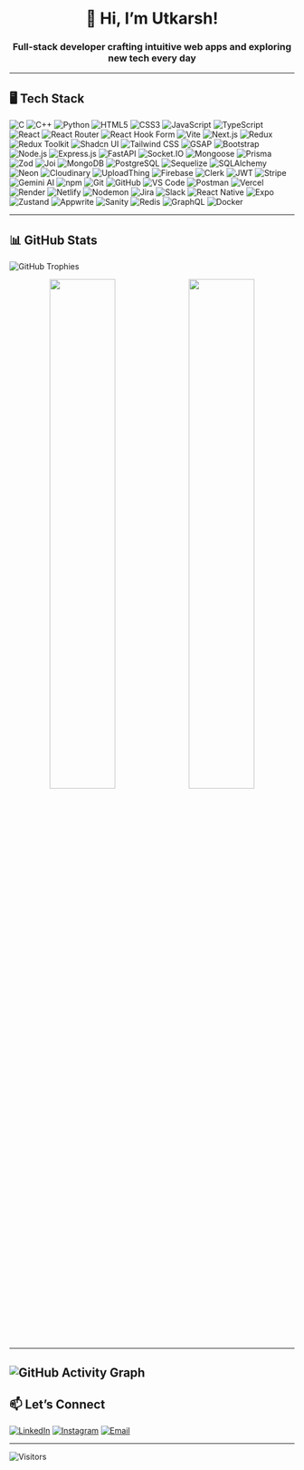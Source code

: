 <h1 align="center">👋 Hi, I’m Utkarsh!</h1>

<h3 align="center">Full-stack developer crafting intuitive web apps and exploring new tech every day</h3>

---
## 🖥️ Tech Stack

![C](https://img.shields.io/badge/C-A8B9CC?style=for-the-badge&logo=c&logoColor=white) ![C++](https://img.shields.io/badge/C++-00599C?style=for-the-badge&logo=c%2B%2B&logoColor=white) ![Python](https://img.shields.io/badge/Python-3776AB?style=for-the-badge&logo=python&logoColor=white) ![HTML5](https://img.shields.io/badge/HTML5-E34F26?style=for-the-badge&logo=html5&logoColor=white) ![CSS3](https://img.shields.io/badge/CSS3-1572B6?style=for-the-badge&logo=css3&logoColor=white) ![JavaScript](https://img.shields.io/badge/JavaScript-F7DF1E?style=for-the-badge&logo=javascript&logoColor=black) ![TypeScript](https://img.shields.io/badge/TypeScript-3178C6?style=for-the-badge&logo=typescript&logoColor=white) ![React](https://img.shields.io/badge/React-61DAFB?style=for-the-badge&logo=react&logoColor=black) ![React Router](https://img.shields.io/badge/React_Router-CA4245?style=for-the-badge&logo=react-router&logoColor=white) ![React Hook Form](https://img.shields.io/badge/React%20Hook%20Form-%23EC5990.svg?style=for-the-badge&logo=reacthookform&logoColor=white) ![Vite](https://img.shields.io/badge/Vite-646CFF?style=for-the-badge&logo=vite&logoColor=white) ![Next.js](https://img.shields.io/badge/Next.js-000000?style=for-the-badge&logo=nextdotjs&logoColor=white) ![Redux](https://img.shields.io/badge/Redux-764ABC?style=for-the-badge&logo=redux&logoColor=white) ![Redux Toolkit](https://img.shields.io/badge/Redux_Toolkit-593D88?style=for-the-badge&logo=redux&logoColor=white) ![Shadcn UI](https://img.shields.io/badge/Shadcn_UI-111827?style=for-the-badge&logo=tailwindcss&logoColor=white) ![Tailwind CSS](https://img.shields.io/badge/Tailwind_CSS-06B6D4?style=for-the-badge&logo=tailwindcss&logoColor=white) ![GSAP](https://img.shields.io/badge/GSAP-88CE02?style=for-the-badge&logo=greensock&logoColor=white)
 ![Bootstrap](https://img.shields.io/badge/Bootstrap-563D7C?style=for-the-badge&logo=bootstrap&logoColor=white) ![Node.js](https://img.shields.io/badge/Node.js-339933?style=for-the-badge&logo=node.js&logoColor=white) ![Express.js](https://img.shields.io/badge/Express.js-000000?style=for-the-badge&logo=express&logoColor=white) ![FastAPI](https://img.shields.io/badge/FastAPI-009688?style=for-the-badge&logo=fastapi&logoColor=white) ![Socket.IO](https://img.shields.io/badge/Socket.IO-010101?style=for-the-badge&logo=socket.io&logoColor=white) ![Mongoose](https://img.shields.io/badge/Mongoose-880000?style=for-the-badge&logo=mongoose&logoColor=white) ![Prisma](https://img.shields.io/badge/Prisma-2D3748?style=for-the-badge&logo=prisma&logoColor=white) ![Zod](https://img.shields.io/badge/Zod-EF4444?style=for-the-badge&logo=zod&logoColor=white) ![Joi](https://img.shields.io/badge/Joi-3F61CE?style=for-the-badge&logo=data&logoColor=white) ![MongoDB](https://img.shields.io/badge/MongoDB-47A248?style=for-the-badge&logo=mongodb&logoColor=white) ![PostgreSQL](https://img.shields.io/badge/PostgreSQL-4169E1?style=for-the-badge&logo=postgresql&logoColor=white) ![Sequelize](https://img.shields.io/badge/Sequelize-52B0E7?style=for-the-badge&logo=sequelize&logoColor=white) ![SQLAlchemy](https://img.shields.io/badge/SQLAlchemy-D71F00?style=for-the-badge&logo=sqlalchemy&logoColor=white) ![Neon](https://img.shields.io/badge/Neon-00B4FF?style=for-the-badge&logo=neon&logoColor=white) ![Cloudinary](https://img.shields.io/badge/Cloudinary-3448C5?style=for-the-badge&logo=cloudinary&logoColor=white) ![UploadThing](https://img.shields.io/badge/UploadThing-000000?style=for-the-badge&logo=uploadthing&logoColor=white) ![Firebase](https://img.shields.io/badge/Firebase-FFCA28?style=for-the-badge&logo=firebase&logoColor=black) ![Clerk](https://img.shields.io/badge/Clerk-F80000?style=for-the-badge&logo=clerk&logoColor=white) ![JWT](https://img.shields.io/badge/JWT-000000?style=for-the-badge&logo=jsonwebtokens&logoColor=white) ![Stripe](https://img.shields.io/badge/Stripe-635BFF?style=for-the-badge&logo=stripe&logoColor=white) ![Gemini AI](https://img.shields.io/badge/Gemini_AI-4285F4?style=for-the-badge&logo=google&logoColor=white) ![npm](https://img.shields.io/badge/npm-CB3837?style=for-the-badge&logo=npm&logoColor=white) ![Git](https://img.shields.io/badge/Git-F05032?style=for-the-badge&logo=git&logoColor=white) ![GitHub](https://img.shields.io/badge/GitHub-181717?style=for-the-badge&logo=github&logoColor=white) ![VS Code](https://img.shields.io/badge/VS_Code-007ACC?style=for-the-badge&logo=visual-studio-code&logoColor=white) ![Postman](https://img.shields.io/badge/Postman-FF6C37?style=for-the-badge&logo=postman&logoColor=white) ![Vercel](https://img.shields.io/badge/Vercel-000000?style=for-the-badge&logo=vercel&logoColor=white) ![Render](https://img.shields.io/badge/Render-46E3B7?style=for-the-badge&logo=render&logoColor=white) ![Netlify](https://img.shields.io/badge/Netlify-00C7B7?style=for-the-badge&logo=netlify&logoColor=white) ![Nodemon](https://img.shields.io/badge/Nodemon-76D04B?style=for-the-badge&logo=nodemon&logoColor=black) ![Jira](https://img.shields.io/badge/Jira-0052CC?style=for-the-badge&logo=jira&logoColor=white) ![Slack](https://img.shields.io/badge/Slack-4A154B?style=for-the-badge&logo=slack&logoColor=white) ![React Native](https://img.shields.io/badge/React_Native-61DAFB?style=for-the-badge&logo=react&logoColor=black) ![Expo](https://img.shields.io/badge/Expo-000020?style=for-the-badge&logo=expo&logoColor=white) ![Zustand](https://img.shields.io/badge/Zustand-4E4E4E?style=for-the-badge&logo=Zustand&logoColor=white) ![Appwrite](https://img.shields.io/badge/Appwrite-F02E65?style=for-the-badge&logo=appwrite&logoColor=white) ![Sanity](https://img.shields.io/badge/Sanity-F03E2F?style=for-the-badge&logo=sanity&logoColor=white) ![Redis](https://img.shields.io/badge/Redis-DC382D?style=for-the-badge&logo=redis&logoColor=white) ![GraphQL](https://img.shields.io/badge/GraphQL-E10098?style=for-the-badge&logo=graphql&logoColor=white) ![Docker](https://img.shields.io/badge/Docker-2496ED?style=for-the-badge&logo=docker&logoColor=white) 





---

## 📊 GitHub Stats
<img src="https://github-profile-trophy.vercel.app/?username=utkarshrastogi121&theme=algolia&title=MultiLanguage,Stars,Commits,Followers,Repositories,PullRequest,Issues,Experience" alt="GitHub Trophies">
<br>
<p align="center">
  <img src="https://github-readme-stats.vercel.app/api?username=utkarshrastogi121&show_icons=true&theme=tokyonight" width="48%" />
  <img src="https://github-readme-streak-stats.herokuapp.com/?user=utkarshrastogi121&theme=tokyonight" width="48%" />
</p>

---

![GitHub Activity Graph](https://github-readme-activity-graph.vercel.app/graph?username=utkarshrastogi121&theme=radical)
---

## 📫 Let’s Connect

[![LinkedIn](https://img.shields.io/badge/LinkedIn-%230077B5.svg?style=for-the-badge&logo=linkedin&logoColor=white)](https://www.linkedin.com/in/utkarshrastogi121) 
[![Instagram](https://img.shields.io/badge/Instagram-%23E4405F.svg?style=for-the-badge&logo=instagram&logoColor=white)](https://www.instagram.com/utkarsh_rastogi.121) 
[![Email](https://img.shields.io/badge/Email-%230077B5.svg?style=for-the-badge&logo=gmail&logoColor=white)](mailto:utkarshr1201@gmail.com)

---

![Visitors](https://komarev.com/ghpvc/?username=utkarshrastogi121&style=for-the-badge&color=blue&label=VISITORS)
